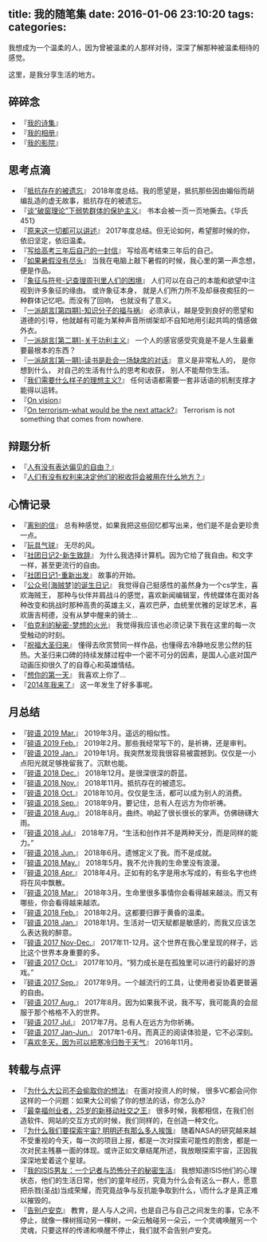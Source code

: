 title: 我的随笔集
date: 2016-01-06 23:10:20
tags:
categories:
---

我想成为一个温柔的人，因为曾被温柔的人那样对待，深深了解那种被温柔相待的感觉。

这里，是我分享生活的地方。

## 碎碎念
- 『[我的诗集](http://chocoluffy.com/poems/)』 
- 『[我的相册](http://chocoluffy.com/photo/)』 
- 『[我的影院](http://chocoluffy.com/movies/)』 

## 思考点滴
- 『[抵抗存在的被遗忘](http://chocoluffy.com/2019/01/01/%E6%8A%B5%E6%8A%97%E5%AD%98%E5%9C%A8%E7%9A%84%E8%A2%AB%E9%81%97%E5%BF%98/)』 2018年度总结。我的愿望是，抵抗那些因由媚俗而胡编乱造的虚无故事，抵抗存在的被遗忘。
- 『[谈“破窗理论”下弱势群体的保护主义](http://chocoluffy.com/2018/07/01/%E8%B0%88%E2%80%9C%E7%A0%B4%E7%AA%97%E7%90%86%E8%AE%BA%E2%80%9D%E4%B8%8B%E5%BC%B1%E5%8A%BF%E7%BE%A4%E4%BD%93%E7%9A%84%E4%BF%9D%E6%8A%A4%E4%B8%BB%E4%B9%89/)』 书本会被一页一页地撕去。《华氏451》
- 『[原来这一切都可以讲述](http://chocoluffy.com/2018/01/01/%E5%8E%9F%E6%9D%A5%E8%BF%99%E4%B8%80%E5%88%87%E9%83%BD%E5%8F%AF%E4%BB%A5%E8%AE%B2%E8%BF%B0/)』 2017年度总结。但无论如何，希望那时候的你，依旧坚定，依旧温柔。
- 『[写给高考三年后自己的一封信](http://chocoluffy.com/2016/06/11/%E5%86%99%E7%BB%99%E9%AB%98%E8%80%83%E4%B8%89%E5%B9%B4%E5%90%8E%E8%87%AA%E5%B7%B1%E7%9A%84%E4%B8%80%E5%B0%81%E4%BF%A1/)』 写给高考结束三年后的自己。
- 『[如果暑假没有尽头](http://chocoluffy.com/2015/08/18/%E5%A6%82%E6%9E%9C%E6%9A%91%E5%81%87%E6%B2%A1%E6%9C%89%E5%B0%BD%E5%A4%B4/)』 当我在电脑上敲下暑假的时候，我心里的第一声念想，便是作品。
- 『[象征与符号-记查理周刊里人们的困境](http://chocoluffy.com/2016/01/23/%E8%B1%A1%E5%BE%81%E4%B8%8E%E7%AC%A6%E5%8F%B7/)』 人们可以在自己的本能和欲望中注视到许多象征的缘由。 或许象征本身， 就是人们所力所不及却昼夜痴狂的一种群体记忆吧。而没有了回响， 也就没有了意义。
- 『[一派胡言[第四期]-知识分子的福与祸](http://chocoluffy.com/2015/07/29/%E4%B8%80%E6%B4%BE%E8%83%A1%E8%A8%80-%E7%AC%AC%E5%9B%9B%E6%9C%9F-%E7%9F%A5%E8%AF%86%E5%88%86%E5%AD%90%E7%9A%84%E7%A6%8F%E4%B8%8E%E7%A5%B8/)』 必须承认，越是受到良好的愿望和道德的引导，他就越有可能为某种声音所绑架却不自知地用引起共鸣的情感做外衣。
- 『[一派胡言[第二期]-关于功利主义](http://chocoluffy.com/2015/07/18/%E4%B8%80%E6%B4%BE%E8%83%A1%E8%A8%80-%E7%AC%AC%E4%BA%8C%E6%9C%9F-%E5%85%B3%E4%BA%8E%E5%8A%9F%E5%88%A9%E4%B8%BB%E4%B9%89/)』 一个人的感官感受究竟是不是人生最重要最根本的东西？
- 『[一派胡言[第一期]-读书是赴会一场缺席的对话](http://chocoluffy.com/2015/11/24/%E4%B8%80%E6%B4%BE%E8%83%A1%E8%A8%80/)』 意义是非常私人的， 是你想到什么， 对自己的生活有什么的思考和收获， 别人不能帮你生活。
- 『[我们需要什么样子的理想主义?](http://chocoluffy.com/2015/04/16/%E6%88%91%E4%BB%AC%E9%9C%80%E8%A6%81%E4%BB%80%E4%B9%88%E6%A0%B7%E5%AD%90%E7%9A%84%E7%90%86%E6%83%B3%E4%B8%BB%E4%B9%89/)』 任何话语都需要一套非话语的机制支撑才能得以运转。
- 『[On vision](http://chocoluffy.com/2014/11/27/On-Vision/)』
- 『[On terrorism-what would be the next attack?](http://chocoluffy.com/2014/09/06/What-would-be-the-next-attack/)』 Terrorism is not something that comes from nowhere.

## 辩题分析

- 『[人有没有表达偏见的自由？](http://chocoluffy.com/2019/01/17/%E8%BE%A9%E9%A2%98-%E4%BA%BA%E6%9C%89%E6%B2%A1%E6%9C%89%E8%A1%A8%E8%BE%BE%E5%81%8F%E8%A7%81%E7%9A%84%E8%87%AA%E7%94%B1/)』
- 『[人们有没有权利来决定他们的税收将会被用在什么地方？](http://chocoluffy.com/2015/11/20/%E8%BE%A9%E6%89%8B%E8%AF%B4-%E4%BA%BA%E4%BB%AC%E6%9C%89%E6%B2%A1%E6%9C%89%E6%9D%83%E5%88%A9%E6%9D%A5%E5%86%B3%E5%AE%9A%E4%BB%96%E4%BB%AC%E7%9A%84%E7%A8%8E%E6%94%B6%E5%B0%86%E4%BC%9A%E8%A2%AB%E7%94%A8%E5%9C%A8%E4%BB%80%E4%B9%88%E5%9C%B0%E6%96%B9%EF%BC%9F/)』

## 心情记录

- 『[离别的信](http://chocoluffy.com/2018/06/17/%E7%A6%BB%E5%88%AB%E7%9A%84%E4%BF%A1/)』 总有种感觉，如果我把这些回忆都写出来，他们是不是会更珍贵一点。
- 『[玩具气球](http://chocoluffy.com/2018/05/12/%E7%8E%A9%E5%85%B7%E6%B0%94%E7%90%83/)』 无尽的风。
- 『[社团日记2-新生致辞](http://chocoluffy.com/2016/10/06/%E7%A4%BE%E5%9B%A2%E6%97%A5%E8%AE%B02-%E6%96%B0%E7%94%9F%E8%87%B4%E8%BE%9E/)』 为什么我选择计算机。因为它给了我自由。和文字一样，甚至更流行的自由。
- 『[社团日记1-重新出发](http://chocoluffy.com/2016/09/11/%E7%A4%BE%E5%9B%A2%E6%97%A5%E8%AE%B01-%E9%87%8D%E6%96%B0%E5%87%BA%E5%8F%91/)』 故事的开始。
- 『[公众号[海贼梦]的诞生日记](http://chocoluffy.com/2015/07/03/%E5%85%AC%E4%BC%97%E5%8F%B7-%E6%B5%B7%E8%B4%BC%E6%A2%A6-%E7%9A%84%E8%AF%9E%E7%94%9F%E6%97%A5%E8%AE%B0/)』 我觉得自己挺感性的虽然身为一个cs学生，喜欢海贼王， 那种与伙伴并肩战斗的感觉，喜欢新闻编辑室，传统媒体在面对各种改变和挑战时那种高贵的英雄主义，喜欢巴萨，血统里优雅的足球艺术，喜欢唐吉柯德，没有从梦中醒来的骑士...
- 『[伯克利的秘密-梦想的火光](http://chocoluffy.com/2015/03/30/%E4%BC%AF%E5%85%8B%E5%88%A9%E7%9A%84%E7%A7%98%E5%AF%86-%E4%B8%8A-%E6%A2%A6%E6%83%B3%E7%9A%84%E7%81%AB%E5%85%89/)』 我觉得我应该也必须记录下我在这里的每一次受触动的时刻。
- 『[祝福大圣归来](http://chocoluffy.com/2015/07/14/%E7%A5%9D%E7%A6%8F%E5%A4%A7%E5%9C%A3%E5%BD%92%E6%9D%A5/)』 懂得去欣赏赞同一样作品，也懂得去冷静地反思公然的狂热。大圣归来口碑的持续发酵过程中一个密不可分的因素，是国人心底对国产动画压抑很久了的自尊心和英雄情结。
- 『[想你的第一天](http://chocoluffy.com/2014/11/15/%E6%83%B3%E4%BD%A0%E7%9A%84%E7%AC%AC%E4%B8%80%E5%A4%A9/)』 我喜欢上你了...
- 『[2014年我来了](http://chocoluffy.com/2014/02/12/2014%E5%B9%B4%E6%88%91%E6%9D%A5%E4%BA%86/)』 这一年发生了好多事呢。

## 月总结

- 『[碎语 2019 Mar.](https://chocoluffy.com/2019/04/05/%E7%A2%8E%E8%AF%AD-2019-Mar/)』 2019年3月。遥远的相似性。
- 『[碎语 2019 Feb.](https://chocoluffy.com/2019/02/28/%E7%A2%8E%E8%AF%AD-2019-Feb/)』 2019年2月。那些我经常写下的，是祈祷，还是审判。
- 『[碎语 2019 Jan.](https://chocoluffy.com/2019/02/21/%E7%A2%8E%E8%AF%AD-2019-Jan/)』 2019年1月。我突然发现我很容易被震撼到。仅仅是一小点阳光就足够挽留我了。沉默也能。
- 『[碎语 2018 Dec.](http://chocoluffy.com/2018/12/31/%E7%A2%8E%E8%AF%AD-2018-Dec/)』 2018年12月。是很深很深的蔚蓝。
- 『[碎语 2018 Nov.](http://chocoluffy.com/2018/11/30/%E7%A2%8E%E8%AF%AD-2018-Nov/)』 2018年11月。抵抗存在的被遗忘。
- 『[碎语 2018 Oct.](http://chocoluffy.com/2018/11/02/%E7%A2%8E%E8%AF%AD-2018-Oct/)』 2018年10月。仅仅是生活，都可以成为别人的消费。
- 『[碎语 2018 Sep.](http://chocoluffy.com/2018/09/04/%E7%A2%8E%E8%AF%AD-2018-Sep/)』 2018年9月。要记住，总有人在远方为你祈祷。
- 『[碎语 2018 Aug.](http://chocoluffy.com/2018/09/04/%E7%A2%8E%E8%AF%AD-2018-Aug/)』 2018年8月。曲终。响起了很长很长的掌声。仿佛磅礴大雨。
- 『[碎语 2018 Jul.](http://chocoluffy.com/2018/07/24/%E7%A2%8E%E8%AF%AD-2018-Jul/)』 2018年7月。“生活和创作并不是两种天分，而是同样的能力。”
- 『[碎语 2018 Jun.](http://chocoluffy.com/2018/06/28/%E7%A2%8E%E8%AF%AD-2018-Jun/)』 2018年6月。遗憾定义了我。而不是成就。
- 『[碎语 2018 May.](http://chocoluffy.com/2018/05/30/%E7%A2%8E%E8%AF%AD-2018-May/)』 2018年5月。我不允许我的生命里没有浪漫。
- 『[碎语 2018 Apr.](http://chocoluffy.com/2018/04/30/%E7%A2%8E%E8%AF%AD-2018-Apr/)』 2018年4月。正如有的名字是用水写成的，有些名字也终将在风中飘散。
- 『[碎语 2018 Mar.](http://chocoluffy.com/2018/03/28/%E7%A2%8E%E8%AF%AD-2018-Mar/)』 2018年3月。生命里很多事情你会看得越来越淡。而又有哪些，你会看得越来越浓。
- 『[碎语 2018 Feb.](http://chocoluffy.com/2018/02/20/%E7%A2%8E%E8%AF%AD-2018-Feb/)』 2018年2月。这都要归罪于黄昏的温柔。
- 『[碎语 2018 Jan.](http://chocoluffy.com/2018/01/30/%E7%A2%8E%E8%AF%AD-2018-Jan/)』 2018年1月。生活对一切天赋都是敏感的，而我又应该怎么表达我的醉意。
- 『[碎语 2017 Nov-Dec.](http://chocoluffy.com/2017/12/28/%E7%A2%8E%E8%AF%AD-2017-Nov-Dec/)』 2017年11-12月。这个世界在我心里呈现的样子，远比这个世界本身重要的多。
- 『[碎语 2017 Oct.](http://chocoluffy.com/2017/10/28/%E7%A2%8E%E8%AF%AD-2017-Oct/)』 2017年10月。“努力成长是在孤独里可以进行的最好的游戏。”
- 『[碎语 2017 Sep.](http://chocoluffy.com/2017/09/28/%E7%A2%8E%E8%AF%AD-2017-Sep/)』 2017年9月。一个越流行的工具，让使用者妥协着更普遍的自由。
- 『[碎语 2017 Aug.](http://chocoluffy.com/2017/08/29/%E7%A2%8E%E8%AF%AD-2017-Aug/)』 2017年8月。因为如果我不说，我不写，我可能真的会屈服于那个格格不入的世界。
- 『[碎语 2017 Jul.](http://chocoluffy.com/2017/07/28/%E7%A2%8E%E8%AF%AD-2017-Jul/)』 2017年7月。总有人在远方为你祈祷。
- 『[碎语 2017 Jan-Jun.](http://chocoluffy.com/2017/06/29/%E7%A2%8E%E8%AF%AD-2017-Jan-Jun/)』 2017年1-6月。而真正的阅读体验是，它不必深刻。
- 『[喜欢冬天，因为可以把寒冷归咎于天气](http://chocoluffy.com/2016/11/20/%E5%96%9C%E6%AC%A2%E5%86%AC%E5%A4%A9%EF%BC%8C%E5%9B%A0%E4%B8%BA%E5%8F%AF%E4%BB%A5%E6%8A%8A%E5%AF%92%E5%86%B7%E5%BD%92%E5%92%8E%E4%BA%8E%E5%A4%A9%E6%B0%94/)』 2016年11月。

## 转载与点评

- 『[为什么大公司不会偷取你的想法](http://chocoluffy.com/2015/12/28/%E4%B8%BA%E4%BB%80%E4%B9%88%E5%A4%A7%E5%85%AC%E5%8F%B8%E4%B8%8D%E4%BC%9A%E5%81%B7%E5%8F%96%E4%BD%A0%E7%9A%84%E6%83%B3%E6%B3%95/)』 在面对投资人的时候， 很多VC都会问你这样的一个问题：如果大公司偷了你的想法的话，你怎么办?
- 『[最幸福创业者，25岁的新移动社交之王](http://chocoluffy.com/2015/08/20/%E6%9C%80%E5%B9%B8%E7%A6%8F%E5%88%9B%E4%B8%9A%E8%80%85%EF%BC%8C25%E5%B2%81%E7%9A%84%E6%96%B0%E7%A7%BB%E5%8A%A8%E7%A4%BE%E4%BA%A4%E4%B9%8B%E7%8E%8B/)』 很多时候，我都相信，在我们创造软件、网站的交互方式的时候，我们同样的，在创造一种文化。
- 『[为什么我们要探索宇宙? 明明还有那么多人挨饿](http://chocoluffy.com/2015/07/26/%E4%B8%BA%E4%BB%80%E4%B9%88%E6%88%91%E4%BB%AC%E8%A6%81%E6%8E%A2%E7%B4%A2%E5%AE%87%E5%AE%99-%E6%98%8E%E6%98%8E%E8%BF%98%E6%9C%89%E9%82%A3%E4%B9%88%E5%A4%9A%E4%BA%BA%E6%8C%A8%E9%A5%BF/)』 随着NASA的研究越来越不受重视的今天，每一次的项目上报，都是一次对探索可能性的割舍，都是一次对民主残暴一面的体现。或许正如文章结尾所述，我放眼探索宇宙，正因我深深地爱着这个星球。
- 『[我的ISIS男友：一个记者与恐怖分子的秘密生活](http://chocoluffy.com/2015/11/16/%E4%B8%80%E4%B8%AA%E8%AE%B0%E8%80%85%E5%92%8C%E6%81%90%E6%80%96%E5%88%86%E5%AD%90%E7%9A%84%E7%A7%98%E5%AF%86%E7%94%9F%E6%B4%BB/)』 我想知道ISIS他们的心理状态，他们的生活日常，他们的童年经历，究竟为什么会有这么一群人，愿意把杀戮(圣战)当成荣耀，而究竟战争与反抗能争取到什么，\而什么才是真正难以摧毁的。
- 『[告别卢安克](http://chocoluffy.com/2015/08/27/%E5%91%8A%E5%88%AB%E5%8D%A2%E5%AE%89%E5%85%8B/)』 教育，是人与人之间，也是自己与自己之间发生的事，它永不停止，就像一棵树摇动另一棵树，一朵云触碰另一朵云，一个灵魂唤醒另一个灵魂，只要这样的传递和唤醒不停止，我们就不会告别卢安克。